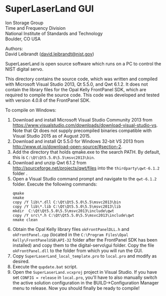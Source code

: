# SuperLaserLand GUI

Ion Storage Group  
Time and Frequency Division  
National Institute of Standards and Technology  
Boulder, CO USA

Authors:  
David Leibrandt (david.leibrandt@nist.gov)

SuperLaserLand is open source software which runs on a PC to control the NIST digital servo.

This directory contains the source code, which was written and compiled with Microsoft Visual Studio 2013, Qt 5.5.0, and Qwt 6.1.2.  It does not contain the library files for the Opal Kelly FrontPanel SDK, which are required to compile the source code.  This code was developed and tested with version 4.0.8 of the FrontPanel SDK.

To compile on Windows:  
1. Download and install Microsoft Visual Studio Community 2013 from https://www.visualstudio.com/downloads/download-visual-studio-vs.  Note that Qt does not supply precompiled binaries compatible with Visual Studio 2015 as of August 2015.  
2. Download and install Qt 5.5.0 for Windows 32-bit VS 2013 from http://www.qt.io/download-open-source/#section-2.  
3. Add the directory that holds qmake.exe to the search PATH.  By default, this is `C:\Qt\Qt5.5.0\5.5\msvc2013\bin`.  
4. Download and unzip Qwt 6.1.2 from http://sourceforge.net/projects/qwt/files
into the `thirdparty\qwt-6.1.2` folder  .
5. Open a Visual Studio command prompt and navigate to the `qwt-6.1.2` folder.  Execute the following commands:  
    ```
    qmake
    nmake
    copy /Y lib\*.dll C:\Qt\Qt5.5.0\5.5\msvc2013\bin
    copy /Y lib\*.lib C:\Qt\Qt5.5.0\5.5\msvc2013\lib
    mkdir  C:\Qt\Qt5.5.0\5.5\msvc2013\include\qwt
    copy /Y src\*.h C:\Qt\Qt5.5.0\5.5\msvc2013\include\qwt
    nmake clean
    ```  
6. Obtain the Opal Kelly library files `okFrontPanelDLL.h` and `okFrontPanel.cpp` (located in the `C:\Program Files\Opal Kelly\FrontPanelUSB\API-32` folder after the FrontPanel SDK has been installed) and copy them to the digital-servo\gui folder.  Copy the file `okFrontPanel.dll` to the folder from which you will run the GUI.  
7. Copy `SuperLaserLand_local_template.pro` to `local.pro` and modify as desired.
8. Execute the `qupdate.bat` script.  
9. Open the `SuperLaserLand.vcxproj` project in Visual Studio.  If you have set `CONFIG = release` in `local.pro`, you'll have to also manually switch the active solution configuration in the BUILD->Configuration Manager menu to release.  Now you should finally be ready to compile!  
